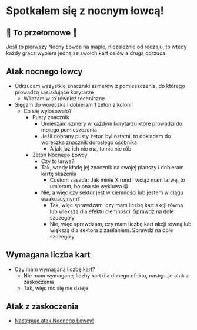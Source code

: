 # Spotkałem się z nocnym łowcą!

## :exploding_head: To przełomowe :exploding_head:
Jeśli to pierwszy Nocny Łowca na mapie, niezależnie od rodzaju, to wtedy każdy gracz wybiera jedną ze swoich kart celów a drugą odrzuca.

## Atak nocnego łowcy
- Odrzucam wszystkie znaczniki szmerów z pomieszczenia, do którego prowadzą sąsiadujące korytarze
    - Wliczam w to również techniczne
- Sięgam do woreczka i dobieram 1 żeton z kolonii
    - Co się wylosowało?
        - Pusty znacznik
            - Umieszam szmery w każdym korytarzu które prowadzi do mojego pomieszczenia
            - Jeśli dobrany pusty żeton był ostatni, to dokładam do woreczka znacznik dorosłego osobnika
                - A jak już ich nie ma, to nic nie rób 
        - Żeton Nocnego Łowcy
            - Czy to larwa?
            - Tak, wtedy kładę jej znacznik na swojej planszy i dobieram kartę skażenia
                - Custom zasada: Jak minie X rund i wciąż mam larwę, to umieram, bo ona się wykluwa :grin:  
            - Nie, a więc czy sektor jest w ciemności lub jestem w ciągu ewakuacyjnym?
                - Tak, więc sprawdzam, czy mam liczbę kart akcji równą lub większą dla efektu ciemności. Sprawdź na dole szczegóły
                - Nie, więc sprawdzam, czy mam liczbę kart akcji równą lub większą dla sektora z zasilaniem. Sprawdź na dole szczegóły

## Wymagana liczba kart
- Czy mam wymaganą liczbę kart?
    - Nie mam wymaganej liczby kart dla danego efektu, następuje atak z zaskoczenia
    - Tak, więc nic się nie dzieje

## Atak z zaskoczenia
- [Następuje atak Nocnego Łowcy!](../../faza-wydarzen/atak-nocnego-lowcy/atak-nocnego-lowcy.md)
